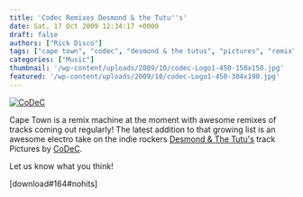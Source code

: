 ```yaml
---
title: 'Codec Remixes Desmond & the Tutu''s'
date: Sat, 17 Oct 2009 12:34:17 +0000
draft: false
authors: ["Rick Disco"]
tags: ["cape town", "codec", "desmond & the tutus", "pictures", "remix"]
categories: ["Music"]
thumbnail: '/wp-content/uploads/2009/10/codec-Logo1-450-150x150.jpg'
featured: '/wp-content/uploads/2009/10/codec-Logo1-450-304x190.jpg'
---
```


[![CoDeC](/wp-content/uploads/2009/10/codec-Logo1-450.jpg "CoDeC")](/wp-content/uploads/2009/10/codec-Logo1-450.jpg)

Cape Town is a remix machine at the moment with awesome remixes of tracks coming out regularly! The latest addition to that growing list is an awesome electro take on the indie rockers [Desmond & The Tutu's](http://www.desmondandthetutus.co.za "Not the most exciting website...") track Pictures by [CoDeC](/artists/codec/ "CoDeC").

Let us know what you think!

\[download#164#nohits\]

